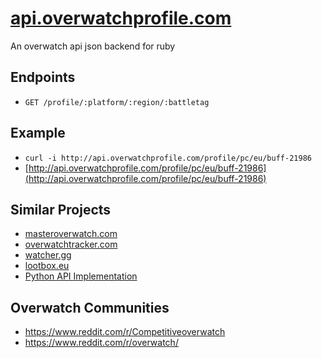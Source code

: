 # [api.overwatchprofile.com](http://api.overwatchprofile.com)

An overwatch api json backend for ruby

## Endpoints
- `GET /profile/:platform/:region/:battletag`

## Example
- `curl -i http://api.overwatchprofile.com/profile/pc/eu/buff-21986`
- [http://api.overwatchprofile.com/profile/pc/eu/buff-21986](http://api.overwatchprofile.com/profile/pc/eu/buff-21986)

## Similar Projects
- [masteroverwatch.com](http://masteroverwatch.com/)
- [overwatchtracker.com](http://overwatchtracker.com)
- [watcher.gg](http://watcher.gg)
- [lootbox.eu](https://lootbox.eu/)
- [Python API Implementation](https://github.com/SunDwarf/OWAPI)

## Overwatch Communities
- https://www.reddit.com/r/Competitiveoverwatch
- https://www.reddit.com/r/overwatch/
